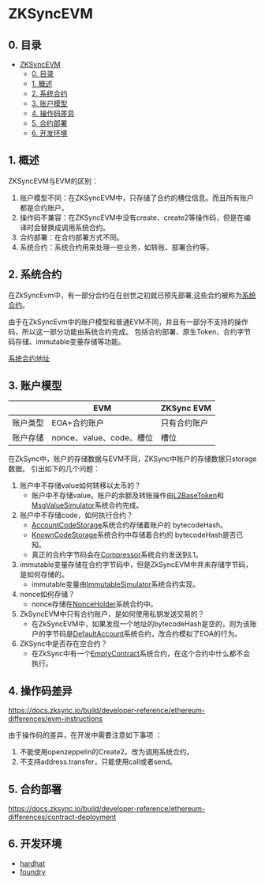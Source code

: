# ZKSyncEVM

## 0. 目录

<!-- TOC -->
* [ZKSyncEVM](#zksyncevm一切皆合约)
  * [0. 目录](#0-目录)
  * [1. 概述](#1-概述)
  * [2. 系统合约](#2-系统合约)
  * [3. 账户模型](#3-账户模型)
  * [4. 操作码差异](#4-操作码差异)
  * [5. 合约部署](#5-合约部署)
  * [6. 开发环境](#6-开发环境)
<!-- TOC -->

## 1. 概述

ZKSyncEVM与EVM的区别：
1. 账户模型不同：在ZKSyncEVM中，只存储了合约的槽位信息。而且所有账户都是合约账户。
2. 操作码不兼容：在ZKSyncEVM中没有create、create2等操作码，但是在编译时会替换成调用系统合约。
3. 合约部署：在合约部署方式不同。
4. 系统合约：系统合约用来处理一些业务，如转账、部署合约等。

## 2. 系统合约

在ZkSyncEvm中，有一部分合约在在创世之初就已预先部署,这些合约被称为[系统合约](https://docs.zksync.io/build/developer-reference/era-contracts/system-contracts)。

由于在ZkSyncEvm中的账户模型和普通EVM不同，并且有一部分不支持的操作码，所以这一部分功能由系统合约完成。
包括合约部署、原生Token、合约字节码存储、immutable变量存储等功能。

[系统合约地址](https://github.com/matter-labs/era-contracts/blob/main/system-contracts/contracts/Constants.sol)

## 3. 账户模型

|      | EVM                 | ZKSync EVM |
|------|---------------------|------------|
| 账户类型 | EOA+合约账户            | 只有合约账户     |
| 账户存储 | nonce、value、code、槽位 | 槽位         |

在ZkSync中，账户的存储数据与EVM不同，ZKSync中账户的存储数据只storage数据。 引出如下的几个问题：

1. 账户中不存储value如何转移以太币的？
    * 账户中不存储value。账户的余额及转账操作由[L2BaseToken](https://github.com/matter-labs/era-contracts/blob/main/system-contracts/contracts/L2BaseToken.sol)和[MsgValueSimulator](https://github.com/matter-labs/era-contracts/blob/main/system-contracts/contracts/MsgValueSimulator.sol)系统合约完成。
2. 账户中不存储code，如何执行合约？
    * [AccountCodeStorage](https://github.com/matter-labs/era-contracts/blob/main/system-contracts/contracts/AccountCodeStorage.sol)系统合约存储着账户的 bytecodeHash。
    * [KnownCodeStorage](https://github.com/matter-labs/era-contracts/blob/main/system-contracts/contracts/KnownCodesStorage.sol)系统合约中存储着合约的 bytecodeHash是否已知。
    * 真正的合约字节码会在[Compressor](https://github.com/matter-labs/era-contracts/blob/main/system-contracts/contracts/Compressor.sol)系统合约发送到L1。
3. immutable变量存储在合约字节码中，但是ZkSyncEVM中并未存储字节码，是如何存储的。
    * immutable变量由[ImmutableSimulator](https://github.com/matter-labs/era-contracts/blob/main/system-contracts/contracts/ImmutableSimulator.sol)系统合约实现。
4. nonce如何存储？
    * nonce存储在[NonceHolder](https://github.com/matter-labs/era-contracts/blob/main/system-contracts/contracts/NonceHolder.sol)系统合约中。
5. ZkSyncEVM中只有合约账户，是如何使用私钥发送交易的？
    * 在ZkSyncEVM中，如果发现一个地址的bytecodeHash是空的，则为该账户的字节码是[DefaultAccount](https://github.com/matter-labs/era-contracts/blob/main/system-contracts/contracts/DefaultAccount.sol)系统合约，改合约模拟了EOA的行为。
6. ZKSync中是否存在空合约？
    * 在ZkSync中有一个[EmptyContract](https://github.com/matter-labs/era-contracts/blob/main/system-contracts/contracts/EmptyContract.sol)系统合约，在这个合约中什么都不会执行。

## 4. 操作码差异

https://docs.zksync.io/build/developer-reference/ethereum-differences/evm-instructions

由于操作码的差异，在开发中需要注意如下事项 ：
1. 不能使用openzeppelin的Create2。改为调用系统合约。
2. 不支持address.transfer，只能使用call或者send。

## 5. 合约部署

https://docs.zksync.io/build/developer-reference/ethereum-differences/contract-deployment

## 6. 开发环境
* [hardhat](https://docs.zksync.io/build/tooling/hardhat/getting-started)
* [foundry](https://docs.zksync.io/build/tooling/foundry/overview)
